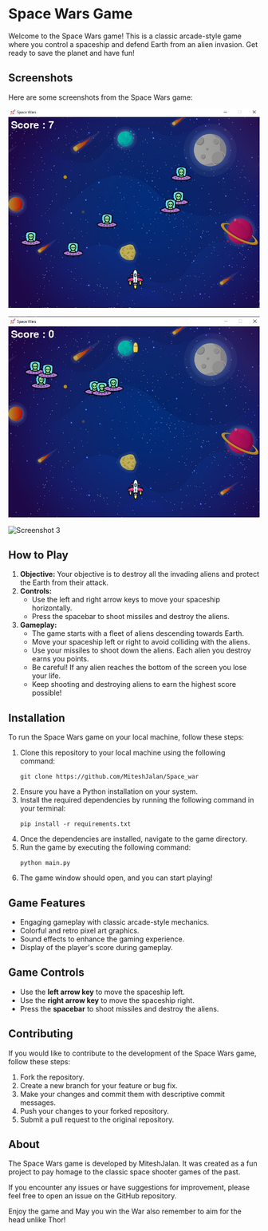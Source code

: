 
# Space Wars Game

Welcome to the Space Wars game! This is a classic arcade-style game where you control a spaceship and defend Earth from an alien invasion. Get ready to save the planet and have fun!

## Screenshots

Here are some screenshots from the Space Wars game:

![Screenshot 1](/ScreenShots/ScreenshotS.jpg)


![Screenshot 2](/ScreenShots/ScreenshotGP.jpg)


![Screenshot 3](/ScreenShots/ScreenshotGO.png)


## How to Play

1. **Objective:** Your objective is to destroy all the invading aliens and protect the Earth from their attack.
2. **Controls:**
   - Use the left and right arrow keys to move your spaceship horizontally.
   - Press the spacebar to shoot missiles and destroy the aliens.
3. **Gameplay:**
   - The game starts with a fleet of aliens descending towards Earth.
   - Move your spaceship left or right to avoid colliding with the aliens.
   - Use your missiles to shoot down the aliens. Each alien you destroy earns you points.
   - Be careful! If any alien reaches the bottom of the screen you lose your life.
   - Keep shooting and destroying aliens to earn the highest score possible!

## Installation

To run the Space Wars game on your local machine, follow these steps:

1. Clone this repository to your local machine using the following command:
   ```
   git clone https://github.com/MiteshJalan/Space_war
   ```
2. Ensure you have a Python installation on your system.
3. Install the required dependencies by running the following command in your terminal:
   ```
   pip install -r requirements.txt
   ```
4. Once the dependencies are installed, navigate to the game directory.
5. Run the game by executing the following command:
   ```
   python main.py
   ```
6. The game window should open, and you can start playing!

## Game Features

- Engaging gameplay with classic arcade-style mechanics.
- Colorful and retro pixel art graphics.
- Sound effects to enhance the gaming experience.
- Display of the player's score during gameplay.

## Game Controls

- Use the **left arrow key** to move the spaceship left.
- Use the **right arrow key** to move the spaceship right.
- Press the **spacebar** to shoot missiles and destroy the aliens.

## Contributing

If you would like to contribute to the development of the Space Wars game, follow these steps:

1. Fork the repository.
2. Create a new branch for your feature or bug fix.
3. Make your changes and commit them with descriptive commit messages.
4. Push your changes to your forked repository.
5. Submit a pull request to the original repository.

## About

The Space Wars game is developed by MiteshJalan. It was created as a fun project to pay homage to the classic space shooter games of the past.

If you encounter any issues or have suggestions for improvement, please feel free to open an issue on the GitHub repository.

Enjoy the game and May you win the War also remember to aim for the head unlike Thor!
